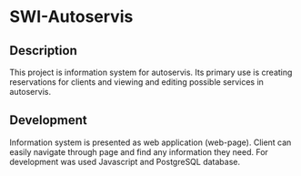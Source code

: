 # SWI-Autoservis

## Description

This project is information system for autoservis. Its primary use is creating reservations for clients and
viewing and editing possible services in autoservis.

## Development

Information system is presented as web application (web-page). Client can easily navigate through page
and find any information they need. For development was used Javascript and PostgreSQL database.

